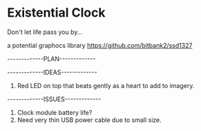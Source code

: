 # Existential Clock
 Don't let life pass you by...

a potential graphocs library
https://github.com/bitbank2/ssd1327



-------------PLAN-------------



-------------IDEAS-------------
1. Red LED on top that beats gently as a heart to add to imagery.




-------------ISSUES-------------
1. Clock module battery life?
2. Need very thin USB power cable due to small size.